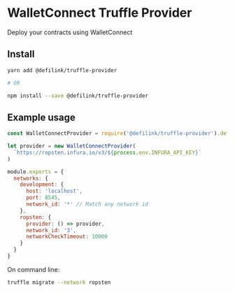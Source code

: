 # WalletConnect Truffle Provider

Deploy your contracts using WalletConnect

## Install

```bash
yarn add @defilink/truffle-provider

# OR

npm install --save @defilink/truffle-provider
```

## Example usage

```javascript
const WalletConnectProvider = require('@defilink/truffle-provider').default

let provider = new WalletConnectProvider(
  `https://ropsten.infura.io/v3/${process.env.INFURA_API_KEY}`
)

module.exports = {
  networks: {
    development: {
      host: 'localhost',
      port: 8545,
      network_id: '*' // Match any network id
    },
    ropsten: {
      provider: () => provider,
      network_id: '3',
      networkCheckTimeout: 10000
    }
  }
}
```

On command line:
```bash
truffle migrate --network ropsten
```